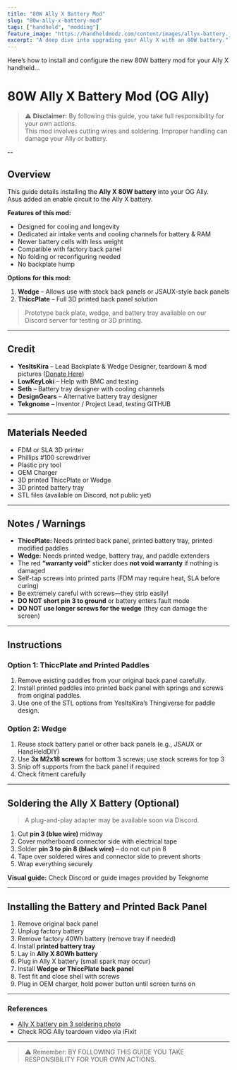 ```yaml
---
title: "80W Ally X Battery Mod"
slug: "80w-ally-x-battery-mod"
tags: ["handheld", "modding"]
feature_image: "https://handheldmodz.com/content/images/allyx-battery.jpg"
excerpt: "A deep dive into upgrading your Ally X with an 80W battery."
---
```


Here’s how to install and configure the new 80W battery mod for your Ally X handheld...

# 80W Ally X Battery Mod (OG Ally)

> ⚠️ **Disclaimer:** By following this guide, you take full responsibility for your own actions.  
> This mod involves cutting wires and soldering. Improper handling can damage your Ally or battery.  

--

## Overview

This guide details installing the **Ally X 80W battery** into your OG Ally.  
Asus added an enable circuit to the Ally X battery.  

**Features of this mod:**

- Designed for cooling and longevity  
- Dedicated air intake vents and cooling channels for battery & RAM  
- Newer battery cells with less weight  
- Compatible with factory back panel  
- No folding or reconfiguring needed  
- No backplate hump  

**Options for this mod:**

1. **Wedge** – Allows use with stock back panels or JSAUX-style back panels  
2. **ThiccPlate** – Full 3D printed back panel solution  

> Prototype back plate, wedge, and battery tray available on our Discord server for testing or 3D printing.

---

## Credit

- **YesItsKira** – Lead Backplate & Wedge Designer, teardown & mod pictures ([Donate Here](#))  
- **LowKeyLoki** – Help with BMC and testing  
- **Seth** – Battery tray designer with cooling channels  
- **DesignGears** – Alternative battery tray designer  
- **Tekgnome** – Inventor / Project Lead, testing  GITHUB

---

## Materials Needed

- FDM or SLA 3D printer  
- Phillips #100 screwdriver  
- Plastic pry tool  
- OEM Charger  
- 3D printed ThiccPlate or Wedge  
- 3D printed battery tray  
- STL files (available on Discord, not public yet)  

---

## Notes / Warnings

- **ThiccPlate:** Needs printed back panel, printed battery tray, printed modified paddles  
- **Wedge:** Needs printed wedge, battery tray, and paddle extenders  
- The red **“warranty void”** sticker does **not void warranty** if nothing is damaged  
- Self-tap screws into printed parts (FDM may require heat, SLA before curing)  
- Be extremely careful with screws—they strip easily!  
- **DO NOT short pin 3 to ground** or battery enters fault mode  
- **DO NOT use longer screws for the wedge** (they can damage the screen)  

---

## Instructions

### Option 1: ThiccPlate and Printed Paddles

1. Remove existing paddles from your original back panel carefully.  
2. Install printed paddles into printed back panel with springs and screws from original paddles.  
3. Use one of the STL options from YesItsKira’s Thingiverse for paddle design.  

### Option 2: Wedge

1. Reuse stock battery panel or other back panels (e.g., JSAUX or HandHeldDIY)  
2. Use **3x M2x18 screws** for bottom 3 screws; use stock screws for top 3  
3. Snip off supports from the back panel if required  
4. Check fitment carefully  

---

## Soldering the Ally X Battery (Optional)

> A plug-and-play adapter may be available soon via Discord.  

1. Cut **pin 3 (blue wire)** midway  
2. Cover motherboard connector side with electrical tape  
3. Solder **pin 3 to pin 8 (black wire)** – do not cut pin 8  
4. Tape over soldered wires and connector side to prevent shorts  
5. Wrap everything securely  

**Visual guide:** Check Discord or guide images provided by Tekgnome  

---

## Installing the Battery and Printed Back Panel

1. Remove original back panel  
2. Unplug factory battery  
3. Remove factory 40Wh battery (remove tray if needed)  
4. Install **printed battery tray**  
5. Lay in **Ally X 80Wh battery**  
6. Plug in Ally X battery (small spark may occur)  
7. Install **Wedge or ThiccPlate back panel**  
8. Test fit and close shell with screws  
9. Plug in OEM charger, hold power button until screen turns on  

---

### References

- [Ally X battery pin 3 soldering photo](#)  
- Check ROG Ally teardown video via iFixit  

---

> ⚠️ Remember: BY FOLLOWING THIS GUIDE YOU TAKE RESPONSIBILITY FOR YOUR OWN ACTIONS.

